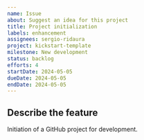 ```yaml
---
name: Issue
about: Suggest an idea for this project
title: Project initialization
labels: enhancement
assignees: sergio-ridaura
project: kickstart-template
milestone: New development
status: backlog
efforts: 4
startDate: 2024-05-05
dueDate: 2024-05-05
endDate: 2024-05-05
---
```


## Describe the feature

Initiation of a GitHub project for development.
